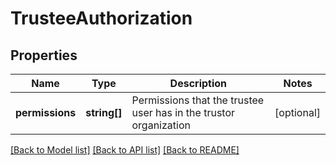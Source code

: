 # TrusteeAuthorization

## Properties
Name | Type | Description | Notes
------------ | ------------- | ------------- | -------------
**permissions** | **string[]** | Permissions that the trustee user has in the trustor organization | [optional] 

[[Back to Model list]](../README.md#documentation-for-models) [[Back to API list]](../README.md#documentation-for-api-endpoints) [[Back to README]](../README.md)


